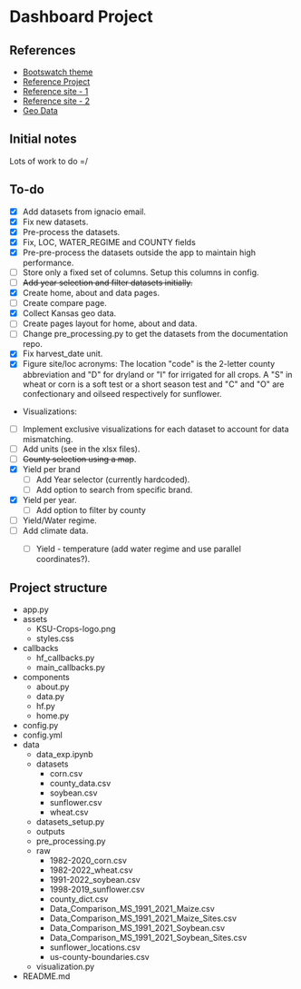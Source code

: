 # Dashboard Project

## References

* [Bootswatch theme](https://bootswatch.com/lumen/)
* [Reference Project](https://github.com/fiakoenjiniring/rainfall/tree/main)
* [Reference site - 1](http://ramwheatdb.com/headtohead.php)
* [Reference site - 2](https://www.myfields.info/crop-data)
* [Geo Data](https://public.opendatasoft.com/explore/dataset/us-county-boundaries)

## Initial notes
Lots of work to do =/

## To-do

- [x] Add datasets from ignacio email.
- [x] Fix new datasets.
- [x] Pre-process the datasets.
- [x] Fix, LOC, WATER_REGIME and COUNTY fields
- [x] Pre-pre-process the datasets outside the app to maintain high performance. 
- [ ] Store only a fixed set of columns. Setup this columns in config.
- [ ] <s>Add year selection and filter datasets initially.</s>
- [x] Create home, about and data pages.
- [ ] Create compare page.
- [x] Collect Kansas geo data.
- [ ] Create pages layout for home, about and data.
- [ ] Change pre_processing.py to get the datasets from the documentation repo.
- [x] Fix harvest_date unit.
- [x] Figure site/loc acronyms: The location "code" is the 2-letter county abbreviation and "D" for dryland or "I" for irrigated for all crops. A "S" in wheat or corn is a soft test or a short season test and "C" and "O" are confectionary and oilseed respectively for sunflower. 

* Visualizations:
- [ ] Implement exclusive visualizations for each dataset to account for data mismatching.
- [ ] Add units (see in the xlsx files).
- [ ] <s>County selection using a map</s>.
- [x] Yield per brand
  - [ ] Add Year selector (currently hardcoded). 
  - [ ] Add option to search from specific brand.
- [x] Yield per year.
  - [ ] Add option to filter by county
- [ ] Yield/Water regime.
- [ ] Add climate data.
  - [ ] Yield - temperature (add water regime and use parallel coordinates?).


## Project structure
- app.py
- assets
  - KSU-Crops-logo.png
  - styles.css
- callbacks
  - hf_callbacks.py
  - main_callbacks.py
- components
  - about.py
  - data.py
  - hf.py
  - home.py
- config.py
- config.yml
- data
  - data_exp.ipynb
  - datasets
    - corn.csv
    - county_data.csv
    - soybean.csv
    - sunflower.csv
    - wheat.csv
  - datasets_setup.py
  - outputs
  - pre_processing.py
  - raw
    - 1982-2020_corn.csv
    - 1982-2022_wheat.csv
    - 1991-2022_soybean.csv
    - 1998-2019_sunflower.csv
    - county_dict.csv
    - Data_Comparison_MS_1991_2021_Maize.csv
    - Data_Comparison_MS_1991_2021_Maize_Sites.csv
    - Data_Comparison_MS_1991_2021_Soybean.csv
    - Data_Comparison_MS_1991_2021_Soybean_Sites.csv
    - sunflower_locations.csv
    - us-county-boundaries.csv
  - visualization.py
- README.md
